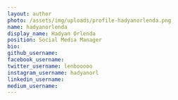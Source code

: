 ```yaml
---
layout: author
photo: /assets/img/uploads/profile-hadyanorlenda.png
name: hadyanorlenda
display_name: Hadyan Orlenda
position: Social Media Manager
bio: 
github_username: 
facebook_username: 
twitter_username: lenbooooo
instagram_username: hadyanorl
linkedin_username: 
medium_username: 
---
```


